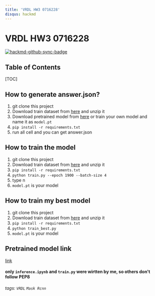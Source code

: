```yaml
---
title: 'VRDL HW3 0716228'
disqus: hackmd
---
```


VRDL HW3 0716228
===


[![hackmd-github-sync-badge](https://hackmd.io/ldmMEtXKQkWkRNVQKxOnMA/badge)](https://hackmd.io/ldmMEtXKQkWkRNVQKxOnMA)



## Table of Contents

[TOC]

## How to generate answer.json?

1.  git clone this project
2.  Download train dataset  from [here](https://drive.google.com/file/d/1nEJ7NTtHcCHNQqUXaoPk55VH3Uwh4QGG/view) 
and unzip it
3.  Download pretrained model from [here](https://drive.google.com/file/d/1RV2JBMsNR7F4B0bO6EHnBnFxOehVgzgd/view?usp=sharing) or train your own model and name it as `model.pt`
4.  `pip install -r requirements.txt`
5.  run all cell and you can get answer.json

## How to train the model
1.  git clone this project
2.  Download train dataset  from [here](https://drive.google.com/file/d/1nEJ7NTtHcCHNQqUXaoPk55VH3Uwh4QGG/view) 
and unzip it 
3.  `pip install -r requirements.txt`
4.  `python train.py --epoch 1900 --batch-size 4`
5.  type n
6.  `model.pt` is your model

## How to train my best model
1.  git clone this project
2.  Download train dataset  from [here](https://drive.google.com/file/d/1nEJ7NTtHcCHNQqUXaoPk55VH3Uwh4QGG/view) 
and unzip it 
3.  `pip install -r requirements.txt`
5.  `python train_best.py`
7.  `model.pt` is your model

## Pretrained model link
[link](https://drive.google.com/file/d/1RV2JBMsNR7F4B0bO6EHnBnFxOehVgzgd/view?usp=sharing)



#### only `inference.ipynb` and `train.py` were wirtten by me, so others don't follow PEP8

###### tags: `VRDL` `Mask Rcnn`